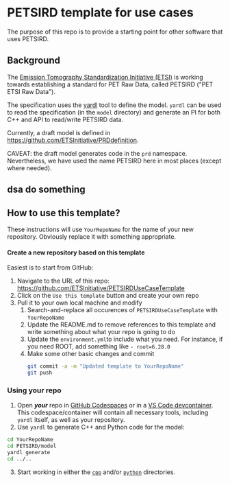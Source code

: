 # PETSIRD template for use cases

The purpose of this repo is to provide a starting point for other software that uses PETSIRD.

## Background
The [Emission Tomography Standardization Initiative (ETSI)](https://etsinitiative.org/)
is working towards establishing a standard for PET Raw Data, called PETSIRD ("PET ETSI Raw Data").

The specification uses the [yardl](https://aka.ms/yardl) tool to define the model. `yardl` can be
used to read the specification (in the `model` directory) and generate an PI for both C++ and API to read/write PETSIRD data.

Currently, a draft model is defined in https://github.com/ETSInitiative/PRDdefinition.

CAVEAT: the draft model generates code in the `prd` namespace. Nevertheless, we have used the name PETSIRD here
in most places (except where needed).

## dsa do something

## How to use this template?

These instructions will use `YourRepoName` for the name of your new repository. Obviously replace it with something appropriate.

#### Create a new repository based on this template

Easiest is to start from GitHub:
1. Navigate to the URL of this repo: https://github.com/ETSInitiative/PETSIRDUseCaseTemplate
2. Click on the `Use this template` button and create your own repo
3. Pull it to your own local machine and modify
   1. Search-and-replace all occurences of `PETSIRDUseCaseTemplate` with `YourRepoName`
   2. Update the README.md to remove references to this template and write something about what your repo is going to do
   3. Update the `environment.yml`to include what you need. For instance, if you need ROOT, add something like `- root=6.28.0`
   4. Make some other basic changes and commit
      ```sh
      git commit -a -m "Updated template to YourRepoName"
      git push
      ```

### Using your repo

1. Open ***your*** repo in [GitHub Codespaces](https://code.visualstudio.com/docs/remote/codespaces) or
in a [VS Code devcontainer](https://code.visualstudio.com/docs/devcontainers/containers).
This codespace/container will contain all necessary tools, including `yardl` itself, as well as your repository.
2. Use `yardl` to generate C++ and Python code for the model:
  ```sh
  cd YourRepoName
  cd PETSIRD/model
  yardl generate
  cd ../..
  ```
3. Start working in either the [`cpp`](cpp/README.md) and/or [`python`](python/README.md) directories.


